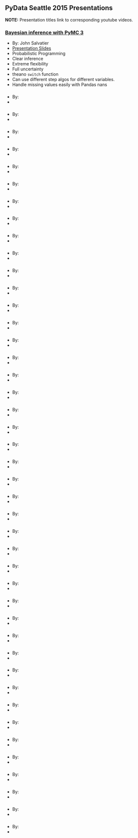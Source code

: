 ## PyData Seattle 2015 Presentations

**NOTE:** Presentation titles link to corresponding youtube videos. 

### [Bayesian inference with PyMC 3](https://www.youtube.com/watch?v=VVbJ4jEoOfU)
* By: John Salvatier
* [Presentation Slides](http://www.slideshare.net/PyData/probabilistic-programming-in-python-with-pymc3-john-salvatier)
* Probabilistic Programming
 * Clear inference
 * Extreme flexibility
 * Full uncertainty
* theano `switch` function
* Can use different step algos for different variables.
* Handle missing values easily with Pandas nans

### []()
* By: 
* 

### []()
* By: 
* 

### []()
* By: 
* 
### []()
* By: 
* 

### []()
* By: 
* 

### []()
* By: 
* 

### []()
* By: 
* 
### []()
* By: 
* 

### []()
* By: 
* 

### []()
* By: 
* 

### []()
* By: 
* 
### []()
* By: 
* 

### []()
* By: 
* 

### []()
* By: 
* 

### []()
* By: 
* 
### []()
* By: 
* 

### []()
* By: 
* 

### []()
* By: 
* 

### []()
* By: 
* 
### []()
* By: 
* 

### []()
* By: 
* 

### []()
* By: 
* 

### []()
* By: 
* 
### []()
* By: 
* 

### []()
* By: 
* 

### []()
* By: 
* 

### []()
* By: 
* 
### []()
* By: 
* 

### []()
* By: 
* 

### []()
* By: 
* 

### []()
* By: 
* 
### []()
* By: 
* 

### []()
* By: 
* 

### []()
* By: 
* 

### []()
* By: 
* 
### []()
* By: 
* 

### []()
* By: 
* 

### []()
* By: 
* 

### []()
* By: 
* 
### []()
* By: 
* 

### []()
* By: 
* 

### []()
* By: 
* 

### []()
* By: 
* 
